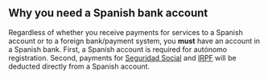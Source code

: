 ## Why you need a Spanish bank account

Regardless of whether you receive payments for services to a Spanish account or to a foreign bank/payment system, you 
**must** have an account in a Spanish bank. First, a Spanish account is required for autónomo registration. Second,
payments for [Seguridad Social](#social-contributions-seguridad-social) and [IRPF](#irpf-income-tax) will be deducted
directly from a Spanish account.
